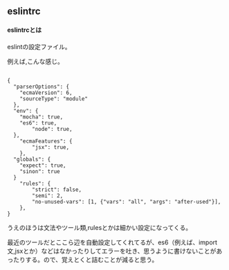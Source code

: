 ## eslintrc

#### eslintrcとは

eslintの設定ファイル。

例えば,こんな感じ。


```json:.eslintrc

{
  "parserOptions": {
    "ecmaVersion": 6,
    "sourceType": "module"
  },
  "env": {
    "mocha": true,
    "es6": true,
		"node": true,
  },
	"ecmaFeatures": {
		"jsx": true,
	},
  "globals": {
    "expect": true,
    "sinon": true
  }
	"rules": {
		"strict": false,
		"semi": 2,
		"no-unused-vars": [1, {"vars": "all", "args": "after-used"}],
	},
}

```
うえのほうは文法やツール類,rulesとかは細かい設定になってくる。


最近のツールだとここら辺を自動設定してくれてるが、es6（例えば、import文,jsxとか）などはなかったりしてエラーを吐き、思うように書けないことがあったりする。ので、覚えとくと詰むことが減ると思う。

